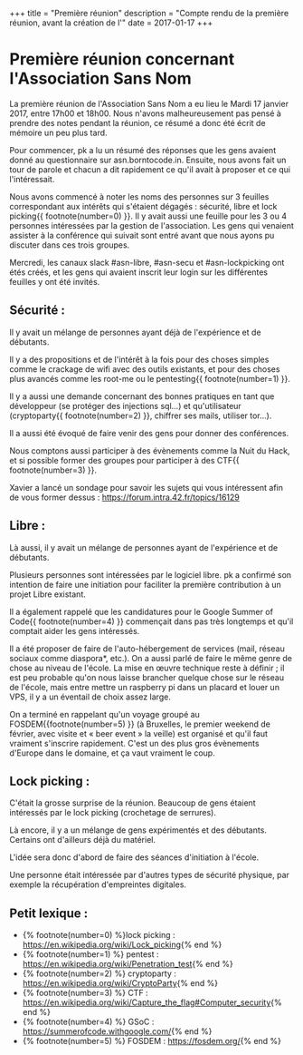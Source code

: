 +++
title = "Première réunion"
description = "Compte rendu de la première réunion, avant la création de l'"
date = 2017-01-17
+++

# Première réunion concernant l'Association Sans Nom

La première réunion de l'Association Sans Nom a eu lieu le Mardi 17 janvier
2017, entre 17h00 et 18h00.
Nous n'avons malheureusement pas pensé à prendre des notes pendant la réunion,
ce résumé a donc été écrit de mémoire un peu plus tard.

Pour commencer, pk a lu un résumé des réponses que les gens avaient donné au
questionnaire sur asn.borntocode.in.
Ensuite, nous avons fait un tour de parole et chacun a dit rapidement ce qu'il
avait à proposer et ce qui l'intéressait.

Nous avons commencé à noter les noms des personnes sur 3 feuilles correspondant
aux intérêts qui s'étaient dégagés : sécurité, libre et lock picking{{
footnote(number=0) }}. Il y avait aussi une feuille pour les 3 ou 4 personnes
intéressées par la gestion de l'association.
Les gens qui venaient assister à la conférence qui suivait sont entré avant que
nous ayons pu discuter dans ces trois groupes.

Mercredi, les canaux slack #asn-libre, #asn-secu et #asn-lockpicking ont étés
créés, et les gens qui avaient inscrit leur login sur les différentes feuilles
y ont été invités.

## Sécurité :

Il y avait un mélange de personnes ayant déjà de l'expérience et de débutants.

Il y a des propositions et de l'intérêt à la fois pour des choses simples comme
le crackage de wifi avec des outils existants, et pour des choses plus avancés
comme les root-me ou le pentesting{{ footnote(number=1) }}.

Il y a aussi une demande concernant des bonnes pratiques en tant que
développeur (se protéger des injections sql…) et qu'utilisateur (cryptoparty{{
footnote(number=2) }}, chiffrer ses mails, utiliser tor…).

Il a aussi été évoqué de faire venir des gens pour donner des conférences.

Nous comptons aussi participer à des évènements comme la Nuit du Hack, et si
possible former des groupes pour participer à des CTF{{ footnote(number=3) }}.

Xavier a lancé un sondage pour savoir les sujets qui vous intéressent afin de
vous former dessus : <https://forum.intra.42.fr/topics/16129>

## Libre :

Là aussi, il y avait un mélange de personnes ayant de l'expérience et de
débutants.

Plusieurs personnes sont intéressées par le logiciel libre. pk a confirmé son
intention de faire une initiation pour faciliter la première contribution à un
projet Libre existant.

Il a également rappelé que les candidatures pour le Google Summer of Code{{
footnote(number=4) }} commençait dans pas très longtemps et qu'il comptait
aider les gens intéressés.

Il a été proposer de faire de l'auto-hébergement de services (mail, réseau
sociaux comme diaspora\*, etc.). On a aussi parlé de faire le même genre de
chose au niveau de l'école. La mise en œuvre technique reste à définir ; il est
peu probable qu'on nous laisse brancher quelque chose sur le réseau de l'école,
mais entre mettre un raspberry pi dans un placard et louer un VPS, il y a un
éventail de choix assez large.

On a terminé en rappelant qu'un voyage groupé au FOSDEM{{footnote(number=5) }}
(à Bruxelles, le premier weekend de février, avec visite et « beer event » la
veille) est organisé et qu'il faut vraiment s'inscrire rapidement. C'est un des
plus gros évènements d'Europe dans le domaine, et ça vaut vraiment le coup.

## Lock picking :

C'était la grosse surprise de la réunion. Beaucoup de gens étaient intéressés
par le lock picking (crochetage de serrures).

Là encore, il y a un mélange de gens expérimentés et des débutants.
Certains ont d'ailleurs déjà du matériel.

L'idée sera donc d'abord de faire des séances d'initiation à l'école.

Une personne était intéressée par d'autres types de sécurité physique, par
exemple la récupération d'empreintes digitales.

## Petit lexique :

- {% footnote(number=0) %}lock picking : <https://en.wikipedia.org/wiki/Lock_picking>{% end %}
- {% footnote(number=1) %} pentest : <https://en.wikipedia.org/wiki/Penetration_test>{% end %}
- {% footnote(number=2) %} cryptoparty : <https://en.wikipedia.org/wiki/CryptoParty>{% end %}
- {% footnote(number=3) %} CTF : <https://en.wikipedia.org/wiki/Capture_the_flag#Computer_security>{% end %}
- {% footnote(number=4) %} GSoC : <https://summerofcode.withgoogle.com/>{% end %}
- {% footnote(number=5) %} FOSDEM : <https://fosdem.org/>{% end %}

